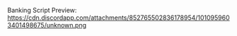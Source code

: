 Banking Script 
Preview: https://cdn.discordapp.com/attachments/852765502836178954/1010959603401498675/unknown.png
